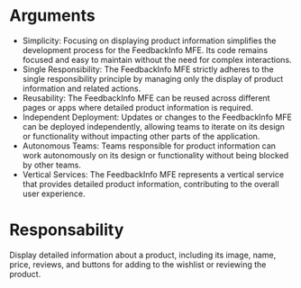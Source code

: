 # Arguments
- Simplicity: Focusing on displaying product information simplifies the development process for the FeedbackInfo MFE. Its code remains focused and easy to maintain without the need for complex interactions.
- Single Responsibility: The FeedbackInfo MFE strictly adheres to the single responsibility principle by managing only the display of product information and related actions.
- Reusability: The FeedbackInfo MFE can be reused across different pages or apps where detailed product information is required.
- Independent Deployment: Updates or changes to the FeedbackInfo MFE can be deployed independently, allowing teams to iterate on its design or functionality without impacting other parts of the application.
- Autonomous Teams: Teams responsible for product information can work autonomously on its design or functionality without being blocked by other teams.
- Vertical Services: The FeedbackInfo MFE represents a vertical service that provides detailed product information, contributing to the overall user experience.

# Responsability
Display detailed information about a product, including its image, name, price, reviews, and buttons for adding to the wishlist or reviewing the product.
